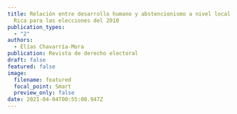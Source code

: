 ```yaml
---
title: Relación entre desarrollo humano y abstencionismo a nivel local en Costa
  Rica para las elecciones del 2010
publication_types:
  - "2"
authors:
  - Elías Chavarría-Mora
publication: Revista de derecho electoral
draft: false
featured: false
image:
  filename: featured
  focal_point: Smart
  preview_only: false
date: 2021-04-04T00:55:08.947Z
---
```

